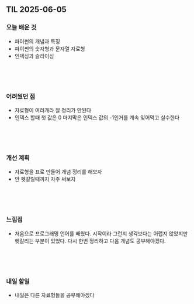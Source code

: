 ## TIL 2025-06-05

### 오늘 배운 것
- 파이썬의 개념과 특징
- 파이썬의 숫자형과 문자열 자료형
- 인덱싱과 슬라이싱

<br/>
<br/>
<br/>

### 어려웠던 점
- 자료형이 여러개라 잘 정리가 안된다
- 인덱스 할때 첫 값은 0 마지막은 인덱스 값의 -1인거를 계속 잊어먹고 실수한다


<br/>
<br/>
<br/>

### 개선 계획
- 자료형을 표로 만들어 개념 정리를 해보자
- 안 헷갈릴때까지 자주 써보자

<br/>
<br/>
<br/>

### 느낌점
- 처음으로 프로그래밍 언어를 배웠다. 시작이라 그런지 생각보다는 어렵지 않았지만 헷갈리는 부분이 있었다.
다시 한번 정리하고 다음 개념도 공부해야겠다.

<br/>
<br/>
<br/>

### 내일 할일
- 내일은 다른 자료형들을 공부해야겠다